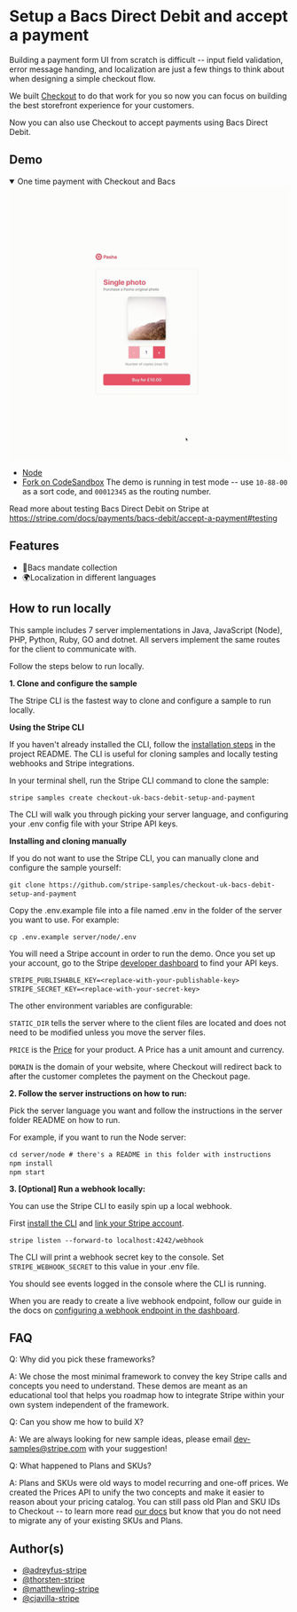 # Setup a Bacs Direct Debit and accept a payment

Building a payment form UI from scratch is difficult -- input field validation, error message handing, and localization are just a few things to think about when designing a simple checkout flow.

We built [Checkout](https://stripe.com/docs/payments/checkout) to do that work for you so now you can focus on building the best storefront experience for your customers.

Now you can also use Checkout to accept payments using Bacs Direct Debit.

## Demo

<details open><summary>One time payment with Checkout and Bacs</summary>
<img src="./demo-gifs/one_time.gif" alt="A gif of the Checkout payment page rendering" align="center">
</details>

- [Node](https://b17if.sse.codesandbox.io/)
- [Fork on CodeSandbox](https://codesandbox.io/s/checkout-uk-bacs-debit-setup-and-payment-b17if) The demo is running in test mode -- use `10-88-00` as a sort code, and `00012345` as the routing number.

Read more about testing Bacs Direct Debit on Stripe at https://stripe.com/docs/payments/bacs-debit/accept-a-payment#testing

## Features

- 📝Bacs mandate collection
- 🌍Localization in different languages

## How to run locally

This sample includes 7 server implementations in Java, JavaScript (Node), PHP, Python, Ruby, GO and dotnet. All servers implement the same routes for the client to communicate with.

Follow the steps below to run locally.

**1. Clone and configure the sample**

The Stripe CLI is the fastest way to clone and configure a sample to run locally.

**Using the Stripe CLI**

If you haven't already installed the CLI, follow the [installation steps](https://github.com/stripe/stripe-cli#installation) in the project README. The CLI is useful for cloning samples and locally testing webhooks and Stripe integrations.

In your terminal shell, run the Stripe CLI command to clone the sample:

```
stripe samples create checkout-uk-bacs-debit-setup-and-payment
```

The CLI will walk you through picking your server language, and configuring your .env config file with your Stripe API keys.

**Installing and cloning manually**

If you do not want to use the Stripe CLI, you can manually clone and configure the sample yourself:

```
git clone https://github.com/stripe-samples/checkout-uk-bacs-debit-setup-and-payment
```

Copy the .env.example file into a file named .env in the folder of the server you want to use. For example:

```
cp .env.example server/node/.env
```

You will need a Stripe account in order to run the demo. Once you set up your account, go to the Stripe [developer dashboard](https://stripe.com/docs/development#api-keys) to find your API keys.

```
STRIPE_PUBLISHABLE_KEY=<replace-with-your-publishable-key>
STRIPE_SECRET_KEY=<replace-with-your-secret-key>
```

The other environment variables are configurable:

`STATIC_DIR` tells the server where to the client files are located and does not need to be modified unless you move the server files.

`PRICE` is the [Price](https://stripe.com/docs/api/prices/create) for your product. A Price has a unit amount and currency.

`DOMAIN` is the domain of your website, where Checkout will redirect back to after the customer completes the payment on the Checkout page.

**2. Follow the server instructions on how to run:**

Pick the server language you want and follow the instructions in the server folder README on how to run.

For example, if you want to run the Node server:

```
cd server/node # there's a README in this folder with instructions
npm install
npm start
```

**3. [Optional] Run a webhook locally:**

You can use the Stripe CLI to easily spin up a local webhook.

First [install the CLI](https://stripe.com/docs/stripe-cli) and [link your Stripe account](https://stripe.com/docs/stripe-cli#link-account).

```
stripe listen --forward-to localhost:4242/webhook
```

The CLI will print a webhook secret key to the console. Set `STRIPE_WEBHOOK_SECRET` to this value in your .env file.

You should see events logged in the console where the CLI is running.

When you are ready to create a live webhook endpoint, follow our guide in the docs on [configuring a webhook endpoint in the dashboard](https://stripe.com/docs/webhooks/setup#configure-webhook-settings).

## FAQ

Q: Why did you pick these frameworks?

A: We chose the most minimal framework to convey the key Stripe calls and concepts you need to understand. These demos are meant as an educational tool that helps you roadmap how to integrate Stripe within your own system independent of the framework.

Q: Can you show me how to build X?

A: We are always looking for new sample ideas, please email dev-samples@stripe.com with your suggestion!

Q: What happened to Plans and SKUs?

A: Plans and SKUs were old ways to model recurring and one-off prices. We created the Prices API to unify the two concepts and make it easier to reason about your pricing catalog. You can still pass old Plan and SKU IDs to Checkout -- to learn more read [our docs](https://stripe.com/docs/payments/checkout/migrating-prices) but know that you do not need to migrate any of your existing SKUs and Plans.

## Author(s)

- [@adreyfus-stripe](https://twitter.com/adrind)
- [@thorsten-stripe](https://twitter.com/thorwebdev)
- [@matthewling-stripe](https://twitter.com/matthewling)
- [@cjavilla-stripe](https://twitter.com/cjav_dev)
